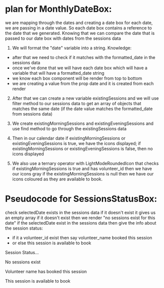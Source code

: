 # plan for MonthlyDateBox:

we are mapping through the dates and creating a date box for each date, we are passing in a date value. So each date box contains a reference to the date that we generated. Knowing that we can compare the date that is passed to our date box with dates from the sessions data

1. We will format the "date" variable into a string.
Knowledge:
- after that we need to check if it matches with the formatted_date in the sessions data
- once we've done that we will have each date box which will have a variable that will have a formatted_date string
- we know each box component will be render from top to bottom
- we are creating a value from the prop date and it is created from each render

2. After that we can create a new variable existingSessions and we will use filter method to our sessions data to get an array of objects that matches the same date (if the date value matches the formatted_date from sessions data)

3. We create existingMorningSessions and existingEveningSessions and use find method to go through the existingSessions data

4. Then in our calendar date if existingMorningSessions or existingEveningSessions is true, we have the icons displayed; if existingMorningSessions or existingEveningSessions is false, then no icons displayed

5. We also use a ternary operator with LightModeRoundedIcon that checks if existingMorningSessions is true and has volunteer_id then we have our icons gray if the existingMorningSessions is null then we have our icons coloured as they are available to book.


# Pseudocode for SessionsStatusBox:

check selectedDate exists in the sessions data if it doesn't exist it gives us an empty array
if it doesn't exist then we render "no sessions exist for this date"
if the selectedDate exist in the sessions data  then give the info about the session status:
- if it a volunteer_id exist then say volunteer_name booked this session
- or else this session is available to book

<div>
    <p>Session Status...</p>
    <p>No sessions exist</p>
    <div>
        <p>Volunteer name has booked this session</p>
        <p>This session is available to book
            <ConfirmationDialogueBoxBest />
    </div>
    </p>
</div>
